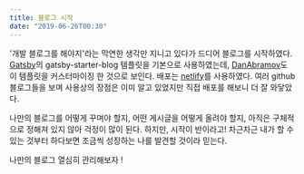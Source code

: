 ```yaml
---
title: 블로그 시작
date: "2019-06-26T00:30"
---
```


'개발 블로그를 해야지'라는 막연한 생각만 지니고 있다가 드디어 블로그를 시작하였다.
[Gatsby](https://www.gatsbyjs.org/)의 gatsby-starter-blog 템플릿을 기본으로 사용하였는데, [DanAbramov](https://overreacted.io/)도 이 템플릿을 커스터마이징 한 것으로 보인다.
배포는 [netlify](https://www.netlify.com/)를 사용하였다. 여러 github 블로그들을 보며 사용상의 장점은 이미 알고 있었지만 직접 배포를 해보니 더 잘 와닿았다.

나만의 블로그를 어떻게 꾸며야 할지, 어떤 게시글을 어떻게 올려야 할지, 아직은 구체적으로 정해져 있지 않아 걱정이 많이 된다.
하지만, 시작이 반이라고! 차근차근 내가 할 수 있는 것부터 하다보면 조금씩 성장하는 나를 발견할 것이라 믿는다.

나만의 블로그 열심히 관리해보자 !